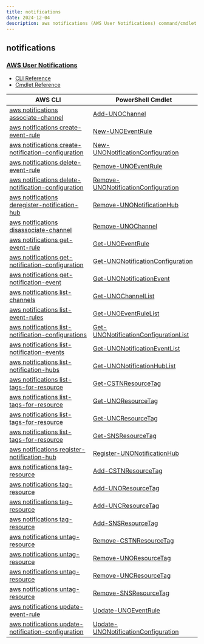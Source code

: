 ```yaml
---
title: notifications
date: 2024-12-04
description: aws notifications (AWS User Notifications) command/cmdlet list.
---
```


## notifications

### [AWS User Notifications](https://aws.amazon.com/notifications/)

* [CLI Reference](https://awscli.amazonaws.com/v2/documentation/api/latest/reference/notifications/index.html)
* [Cmdlet Reference](https://docs.aws.amazon.com/powershell/latest/reference/items/Notifications_cmdlets.html)

|AWS CLI|PowerShell Cmdlet|
|----|----|
|[aws notifications associate-channel](https://awscli.amazonaws.com/v2/documentation/api/latest/reference/notifications/associate-channel.html)|[Add-UNOChannel](https://docs.aws.amazon.com/powershell/latest/reference/items/Add-UNOChannel.html)|
|[aws notifications create-event-rule](https://awscli.amazonaws.com/v2/documentation/api/latest/reference/notifications/create-event-rule.html)|[New-UNOEventRule](https://docs.aws.amazon.com/powershell/latest/reference/items/New-UNOEventRule.html)|
|[aws notifications create-notification-configuration](https://awscli.amazonaws.com/v2/documentation/api/latest/reference/notifications/create-notification-configuration.html)|[New-UNONotificationConfiguration](https://docs.aws.amazon.com/powershell/latest/reference/items/New-UNONotificationConfiguration.html)|
|[aws notifications delete-event-rule](https://awscli.amazonaws.com/v2/documentation/api/latest/reference/notifications/delete-event-rule.html)|[Remove-UNOEventRule](https://docs.aws.amazon.com/powershell/latest/reference/items/Remove-UNOEventRule.html)|
|[aws notifications delete-notification-configuration](https://awscli.amazonaws.com/v2/documentation/api/latest/reference/notifications/delete-notification-configuration.html)|[Remove-UNONotificationConfiguration](https://docs.aws.amazon.com/powershell/latest/reference/items/Remove-UNONotificationConfiguration.html)|
|[aws notifications deregister-notification-hub](https://awscli.amazonaws.com/v2/documentation/api/latest/reference/notifications/deregister-notification-hub.html)|[Remove-UNONotificationHub](https://docs.aws.amazon.com/powershell/latest/reference/items/Remove-UNONotificationHub.html)|
|[aws notifications disassociate-channel](https://awscli.amazonaws.com/v2/documentation/api/latest/reference/notifications/disassociate-channel.html)|[Remove-UNOChannel](https://docs.aws.amazon.com/powershell/latest/reference/items/Remove-UNOChannel.html)|
|[aws notifications get-event-rule](https://awscli.amazonaws.com/v2/documentation/api/latest/reference/notifications/get-event-rule.html)|[Get-UNOEventRule](https://docs.aws.amazon.com/powershell/latest/reference/items/Get-UNOEventRule.html)|
|[aws notifications get-notification-configuration](https://awscli.amazonaws.com/v2/documentation/api/latest/reference/notifications/get-notification-configuration.html)|[Get-UNONotificationConfiguration](https://docs.aws.amazon.com/powershell/latest/reference/items/Get-UNONotificationConfiguration.html)|
|[aws notifications get-notification-event](https://awscli.amazonaws.com/v2/documentation/api/latest/reference/notifications/get-notification-event.html)|[Get-UNONotificationEvent](https://docs.aws.amazon.com/powershell/latest/reference/items/Get-UNONotificationEvent.html)|
|[aws notifications list-channels](https://awscli.amazonaws.com/v2/documentation/api/latest/reference/notifications/list-channels.html)|[Get-UNOChannelList](https://docs.aws.amazon.com/powershell/latest/reference/items/Get-UNOChannelList.html)|
|[aws notifications list-event-rules](https://awscli.amazonaws.com/v2/documentation/api/latest/reference/notifications/list-event-rules.html)|[Get-UNOEventRuleList](https://docs.aws.amazon.com/powershell/latest/reference/items/Get-UNOEventRuleList.html)|
|[aws notifications list-notification-configurations](https://awscli.amazonaws.com/v2/documentation/api/latest/reference/notifications/list-notification-configurations.html)|[Get-UNONotificationConfigurationList](https://docs.aws.amazon.com/powershell/latest/reference/items/Get-UNONotificationConfigurationList.html)|
|[aws notifications list-notification-events](https://awscli.amazonaws.com/v2/documentation/api/latest/reference/notifications/list-notification-events.html)|[Get-UNONotificationEventList](https://docs.aws.amazon.com/powershell/latest/reference/items/Get-UNONotificationEventList.html)|
|[aws notifications list-notification-hubs](https://awscli.amazonaws.com/v2/documentation/api/latest/reference/notifications/list-notification-hubs.html)|[Get-UNONotificationHubList](https://docs.aws.amazon.com/powershell/latest/reference/items/Get-UNONotificationHubList.html)|
|[aws notifications list-tags-for-resource](https://awscli.amazonaws.com/v2/documentation/api/latest/reference/notifications/list-tags-for-resource.html)|[Get-CSTNResourceTag](https://docs.aws.amazon.com/powershell/latest/reference/items/Get-CSTNResourceTag.html)|
|[aws notifications list-tags-for-resource](https://awscli.amazonaws.com/v2/documentation/api/latest/reference/notifications/list-tags-for-resource.html)|[Get-UNOResourceTag](https://docs.aws.amazon.com/powershell/latest/reference/items/Get-UNOResourceTag.html)|
|[aws notifications list-tags-for-resource](https://awscli.amazonaws.com/v2/documentation/api/latest/reference/notifications/list-tags-for-resource.html)|[Get-UNCResourceTag](https://docs.aws.amazon.com/powershell/latest/reference/items/Get-UNCResourceTag.html)|
|[aws notifications list-tags-for-resource](https://awscli.amazonaws.com/v2/documentation/api/latest/reference/notifications/list-tags-for-resource.html)|[Get-SNSResourceTag](https://docs.aws.amazon.com/powershell/latest/reference/items/Get-SNSResourceTag.html)|
|[aws notifications register-notification-hub](https://awscli.amazonaws.com/v2/documentation/api/latest/reference/notifications/register-notification-hub.html)|[Register-UNONotificationHub](https://docs.aws.amazon.com/powershell/latest/reference/items/Register-UNONotificationHub.html)|
|[aws notifications tag-resource](https://awscli.amazonaws.com/v2/documentation/api/latest/reference/notifications/tag-resource.html)|[Add-CSTNResourceTag](https://docs.aws.amazon.com/powershell/latest/reference/items/Add-CSTNResourceTag.html)|
|[aws notifications tag-resource](https://awscli.amazonaws.com/v2/documentation/api/latest/reference/notifications/tag-resource.html)|[Add-UNOResourceTag](https://docs.aws.amazon.com/powershell/latest/reference/items/Add-UNOResourceTag.html)|
|[aws notifications tag-resource](https://awscli.amazonaws.com/v2/documentation/api/latest/reference/notifications/tag-resource.html)|[Add-UNCResourceTag](https://docs.aws.amazon.com/powershell/latest/reference/items/Add-UNCResourceTag.html)|
|[aws notifications tag-resource](https://awscli.amazonaws.com/v2/documentation/api/latest/reference/notifications/tag-resource.html)|[Add-SNSResourceTag](https://docs.aws.amazon.com/powershell/latest/reference/items/Add-SNSResourceTag.html)|
|[aws notifications untag-resource](https://awscli.amazonaws.com/v2/documentation/api/latest/reference/notifications/untag-resource.html)|[Remove-CSTNResourceTag](https://docs.aws.amazon.com/powershell/latest/reference/items/Remove-CSTNResourceTag.html)|
|[aws notifications untag-resource](https://awscli.amazonaws.com/v2/documentation/api/latest/reference/notifications/untag-resource.html)|[Remove-UNOResourceTag](https://docs.aws.amazon.com/powershell/latest/reference/items/Remove-UNOResourceTag.html)|
|[aws notifications untag-resource](https://awscli.amazonaws.com/v2/documentation/api/latest/reference/notifications/untag-resource.html)|[Remove-UNCResourceTag](https://docs.aws.amazon.com/powershell/latest/reference/items/Remove-UNCResourceTag.html)|
|[aws notifications untag-resource](https://awscli.amazonaws.com/v2/documentation/api/latest/reference/notifications/untag-resource.html)|[Remove-SNSResourceTag](https://docs.aws.amazon.com/powershell/latest/reference/items/Remove-SNSResourceTag.html)|
|[aws notifications update-event-rule](https://awscli.amazonaws.com/v2/documentation/api/latest/reference/notifications/update-event-rule.html)|[Update-UNOEventRule](https://docs.aws.amazon.com/powershell/latest/reference/items/Update-UNOEventRule.html)|
|[aws notifications update-notification-configuration](https://awscli.amazonaws.com/v2/documentation/api/latest/reference/notifications/update-notification-configuration.html)|[Update-UNONotificationConfiguration](https://docs.aws.amazon.com/powershell/latest/reference/items/Update-UNONotificationConfiguration.html)|

